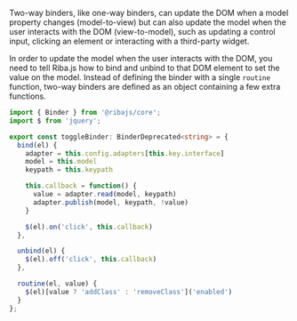 Two-way binders, like one-way binders, can update the DOM when a model property changes (model-to-view) but can also update the model when the user interacts with the DOM (view-to-model), such as updating a control input, clicking an element or interacting with a third-party widget.

In order to update the model when the user interacts with the DOM, you need to tell Riba.js how to bind and unbind to that DOM element to set the value on the model. Instead of defining the binder with a single `routine` function, two-way binders are defined as an object containing a few extra functions.

```typescript
import { Binder } from '@ribajs/core';
import $ from 'jquery';

export const toggleBinder: BinderDeprecated<string> = {
  bind(el) {
    adapter = this.config.adapters[this.key.interface]
    model = this.model
    keypath = this.keypath

    this.callback = function() {
      value = adapter.read(model, keypath)
      adapter.publish(model, keypath, !value)
    }

    $(el).on('click', this.callback)
  },

  unbind(el) {
    $(el).off('click', this.callback)
  },

  routine(el, value) {
    $(el)[value ? 'addClass' : 'removeClass']('enabled')
  }
};
```

